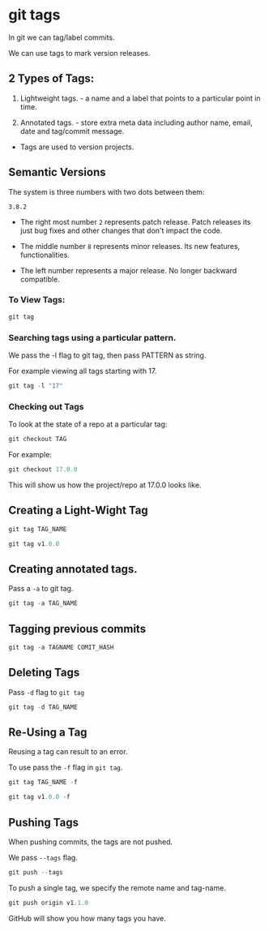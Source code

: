 # git tags
In git we can tag/label commits.

We can use tags to mark version releases. 

## 2 Types of Tags:

1. Lightweight tags. -  a name and a label that points to a particular point in time.

2. Annotated tags. - store extra meta data including author name, email, date and tag/commit message.

- Tags are used to version projects.

## Semantic Versions
The system is three numbers with two dots between them:

`3.8.2`

- The right most number `2` represents patch release. Patch releases its just bug fixes and other changes that don't impact the code.

- The middle number `8` represents minor releases. Its new features, functionalities.

- The left number represents a major release. No longer backward compatible. 

### To View Tags:

```js
git tag
```

### Searching tags using a particular pattern.

We pass the -l flag to git tag, then pass PATTERN as string.

For example viewing all tags starting with 17.

```js
git tag -l "17"
```

### Checking out Tags

To look at the state of a repo at a particular tag:

```js
git checkout TAG
```

For example:

```js 
git checkout 17.0.0
```

This will show us how the project/repo at 17.0.0 looks like.

## Creating a Light-Wight Tag

```js
git tag TAG_NAME
```
```js
git tag v1.0.0
```

## Creating annotated tags.

Pass a `-a` to git tag.

```js
git tag -a TAG_NAME
```

## Tagging previous commits

```js
git tag -a TAGNAME COMIT_HASH
```

## Deleting Tags

Pass `-d` flag to `git tag`

```js
git tag -d TAG_NAME
```

## Re-Using a Tag

Reusing a tag can result to an error.

To use pass the `-f` flag in `git tag`.

```js 
git tag TAG_NAME -f
```

```js
git tag v1.0.0 -f
```

## Pushing Tags

When pushing commits, the tags are not pushed.

We pass `--tags` flag.

```js
git push --tags
```
To push a single tag, we specify the remote name and tag-name.

```js
git push origin v1.1.0
```

GitHub will show you how many tags you have.

